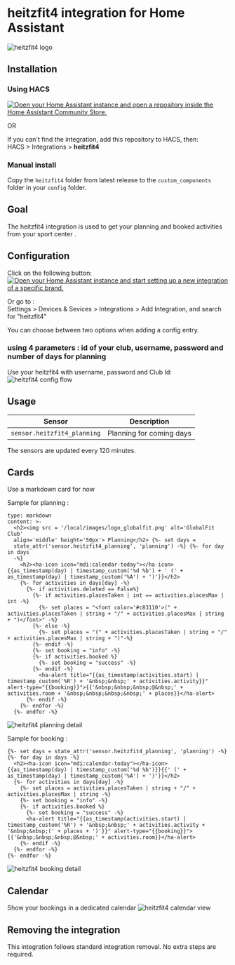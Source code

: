 # heitzfit4 integration for Home Assistant
![heitzfit4 logo](doc/logo_heitzfit4.png)
## Installation

### Using HACS

[![Open your Home Assistant instance and open a repository inside the Home Assistant Community Store.](https://my.home-assistant.io/badges/hacs_repository.svg)](https://my.home-assistant.io/redirect/hacs_repository/?owner=mrjulien44&repository=hacs-heitzfit4&category=integration)

OR

If you can't find the integration, add this repository to HACS, then:  
HACS > Integrations > **heitzfit4**

### Manual install

Copy the `heitzfit4` folder from latest release to the `custom_components` folder in your `config` folder.

## Goal

The heitzfit4 integration is used to get your planning and booked activities from your sport center
.
## Configuration

Click on the following button:  
[![Open your Home Assistant instance and start setting up a new integration of a specific brand.](https://my.home-assistant.io/badges/brand.svg)](https://my.home-assistant.io/redirect/brand/?brand=heitzfit4)  

Or go to :  
Settings > Devices & Sevices > Integrations > Add Integration, and search for "heitzfit4"

You can choose between two options when adding a config entry.  

### using 4 parameters : id of your club, username, password and number of days for planning

Use your heitzfit4 with username, password and Club Id:  
![heitzfit4 config flow](doc/config_flow_username_password.png)

## Usage


| Sensor | Description |
|--------|-------------|
| `sensor.heitzfit4_planning` | Planning for coming days |


The sensors are updated every 120 minutes.

## Cards

Use a markdown card for now

Sample for planning :

```
type: markdown
content: >-
  <h2><img src = '/local/images/logo_globalfit.png' alt='GlobalFit Club'
  align='middle' height='50px'> Planning</h2> {%- set days =
  state_attr('sensor.heitzfit4_planning', 'planning') -%} {%- for day in days
  -%}
    <h2><ha-icon icon="mdi:calendar-today"></ha-icon> {{as_timestamp(day) | timestamp_custom('%d %b') + ' (' + as_timestamp(day) | timestamp_custom('%A') + ')'}}</h2>
    {%- for activities in days[day] -%}
      {%- if activities.deleted == False%}
        {%- if activities.placesTaken | int == activities.placesMax | int -%}
          {%- set places = "<font color='#c83110'>(" + activities.placesTaken | string + "/" + activities.placesMax | string + ")</font>" -%}
        {%- else -%}
          {%- set places = "(" + activities.placesTaken | string + "/" + activities.placesMax | string + ")"-%}
        {%- endif -%}
        {%- set booking = "info" -%}
        {%- if activities.booked %}
          {%- set booking = "success" -%}
        {%- endif -%}
          <ha-alert title="{{as_timestamp(activities.start) | timestamp_custom('%R') + '&nbsp;&nbsp;' + activities.activity}}" alert-type="{{booking}}">{{'&nbsp;&nbsp;&nbsp;@&nbsp;' + activities.room + '&nbsp;&nbsp;&nbsp;&nbsp;' + places}}</ha-alert>
      {%- endif -%}
    {%- endfor -%}
  {%- endfor -%}
```
![heitzfit4 planning detail](doc/planning.png)

Sample for booking :

```
{%- set days = state_attr('sensor.heitzfit4_planning', 'planning') -%} {%- for day in days -%}
  <h2><ha-icon icon="mdi:calendar-today"></ha-icon> {{as_timestamp(day) | timestamp_custom('%d %b')}}{{' (' + as_timestamp(day) | timestamp_custom('%A') + ')'}}</h2>
  {%- for activities in days[day] -%}
    {%- set places = activities.placesTaken | string + "/" + activities.placesMax | string -%}
    {%- set booking = "info" -%}
    {%- if activities.booked %}
      {%- set booking = "success" -%}
      <ha-alert title="{{as_timestamp(activities.start) | timestamp_custom('%R') + '&nbsp;&nbsp;' + activities.activity + '&nbsp;&nbsp;(' + places + ')'}}" alert-type="{{booking}}">{{'&nbsp;&nbsp;&nbsp;@&nbsp;' + activities.room}}</ha-alert>
    {%- endif -%}
  {%- endfor -%}
{%- endfor -%}
```
![heitzfit4 booking detail](doc/bookings.png)

## Calendar

Show your bookings in a dedicated calendar
![heitzfit4 calendar view](doc/calendar.png)

## Removing the integration

This integration follows standard integration removal. No extra steps are required.